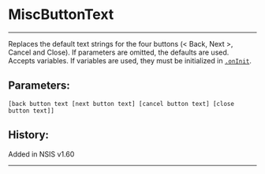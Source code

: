 # MiscButtonText

---

Replaces the default text strings for the four buttons (< Back, Next >, Cancel and Close). If parameters are omitted, the defaults are used.
Accepts variables. If variables are used, they must be initialized in [`.onInit`][1].

## Parameters:

    [back button text [next button text] [cancel button text] [close button text]]

## History:

Added in NSIS v1.60

---

[1]: ../Callbacks/.onInit.md